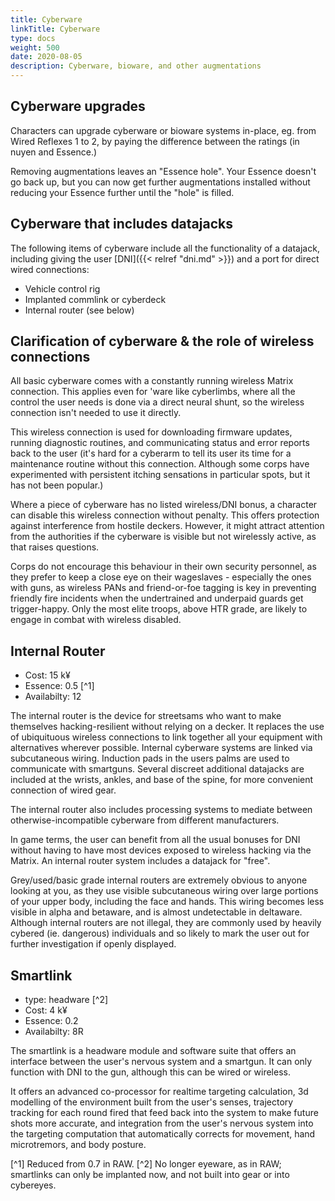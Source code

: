 ```yaml
---
title: Cyberware
linkTitle: Cyberware
type: docs    
weight: 500
date: 2020-08-05
description: Cyberware, bioware, and other augmentations
---
```


## Cyberware upgrades

Characters can upgrade cyberware or bioware systems in-place, eg. from Wired Reflexes 1 to 2, by paying the difference between the ratings (in nuyen and Essence.) 

Removing augmentations leaves an "Essence hole". Your Essence doesn't go back up, but you can now get further augmentations installed without reducing your Essence further until the "hole" is filled.

## Cyberware that includes datajacks

The following items of cyberware include all the functionality of a datajack, including giving the user [DNI]({{< relref "dni.md" >}}) and a port for direct wired connections:

* Vehicle control rig
* Implanted commlink or cyberdeck
* Internal router (see below)

## Clarification of cyberware & the role of wireless connections

All basic cyberware comes with a constantly running wireless Matrix connection. This applies even for 'ware like cyberlimbs, where all the control the user needs is done via a direct neural shunt, so the wireless connection isn't needed to use it directly.

This wireless connection is used for downloading firmware updates, running diagnostic routines, and communicating status and error reports back to the user (it's hard for a cyberarm to tell its user its time for a maintenance routine without this connection. Although some corps have experimented with persistent itching sensations in particular spots, but it has not been popular.)

Where a piece of cyberware has no listed wireless/DNI bonus, a character can disable this wireless connection without penalty. This offers protection against interference from hostile deckers. However, it might attract attention from the authorities if the cyberware is visible but not wirelessly active, as that raises questions.

Corps do not encourage this behaviour in their own security personnel, as they prefer to keep a close eye on their wageslaves - especially the ones with guns, as wireless PANs and friend-or-foe tagging is key in preventing friendly fire incidents when the undertrained and underpaid guards get trigger-happy. Only the most elite troops, above HTR grade, are likely to engage in combat with wireless disabled.

## Internal Router

* Cost: 15 k¥
* Essence: 0.5 [^1]
* Availabilty: 12

The internal router is the device for streetsams who want to make themselves hacking-resilient without relying on a decker. It replaces the use of ubiquituous wireless connections to link together all your equipment with alternatives wherever possible. Internal cyberware systems are linked via subcutaneous wiring. Induction pads in the users palms are used to communicate with smartguns. Several discreet additional datajacks are included at the wrists, ankles, and base of the spine, for more convenient connection of wired gear.

The internal router also includes processing systems to mediate between otherwise-incompatible cyberware from different manufacturers.

In game terms, the user can benefit from all the usual bonuses for DNI without having to have most devices exposed to wireless hacking via the Matrix. An internal router system includes a datajack for "free".

Grey/used/basic grade internal routers are extremely obvious to anyone looking at you, as they use visible subcutaneous wiring over large portions of your upper body, including the face and hands. This wiring becomes less visible in alpha and betaware, and is almost undetectable in deltaware. Although internal routers are not illegal, they are commonly used by heavily cybered (ie. dangerous) individuals and so likely to mark the user out for further investigation if openly displayed.

## Smartlink

* type: headware [^2]
* Cost: 4 k¥
* Essence: 0.2
* Availabilty: 8R

The smartlink is a headware module and software suite that offers an interface between the user's nervous system and a smartgun. It can only function with DNI to the gun, although this can be wired or wireless.

It offers an advanced co-processor for realtime targeting calculation, 3d modelling of the environment built from the user's senses, trajectory tracking for each round fired that feed back into the system to make future shots more accurate, and integration from the user's nervous system into the targeting computation that automatically corrects for movement, hand microtremors, and body posture.

[^1] Reduced from 0.7 in RAW.
[^2] No longer eyeware, as in RAW; smartlinks can only be implanted now, and not built into gear or into cybereyes.